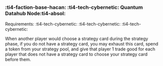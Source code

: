 ### :ti4-faction-base-hacan: :ti4-tech-cybernetic: **Quantum Datahub Node**:ti4-absol:

Requirements: :ti4-tech-cybernetic: :ti4-tech-cybernetic: :ti4-tech-cybernetic:

When another player would choose a strategy card during the strategy phase, if you do not have a strategy card, you may exhaust this card, spend a token from your strategy pool, and give that player 1 trade good for each player that does not have a strategy card to choose your strategy card before them.

